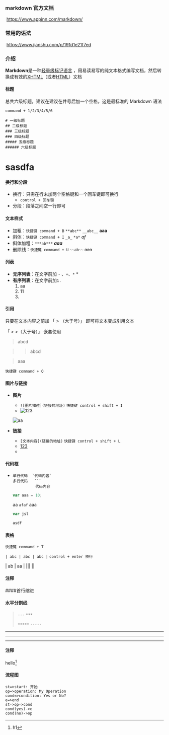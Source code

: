 ### markdown 官方文档

​	https://www.appinn.com/markdown/

### 常用的语法

​	https://www.jianshu.com/p/191d1e21f7ed

### 介绍

**Markdown**是一种[轻量级标记语言](https://zh.wikipedia.org/wiki/%E8%BD%BB%E9%87%8F%E7%BA%A7%E6%A0%87%E8%AE%B0%E8%AF%AD%E8%A8%80) ，用易读易写的纯文本格式编写文档，然后转换成有效的[XHTML](https://zh.wikipedia.org/wiki/XHTML)（或者[HTML](https://zh.wikipedia.org/wiki/HTML)）文档 

#### 标题

总共六级标题，建议在建议在井号后加一个空格，这是最标准的 Markdown 语法 

`command + 1/2/3/4/5/6`

```
# 一级标题
## 二级标题
### 三级标题
### 四级标题
##### 五级标题
###### 六级标题
```

# sasdfa



#### 换行和分段

+ 换行：只需在行末加两个空格键和一个回车键即可换行 
  + `control + 回车键`
+ 分段：段落之间空一行即可

#### 文本样式

+ 加粗：`快捷键 command + B`	 `**abc**`   `__abc__`  **aaa**
+ 斜体：`快捷键 command + I` `_a_` `*a*`  *af*
+ 斜体加粗：`***ab***` ***aaa***
+ 删除线：`快捷键 command + U` `~~ab~~`  ~~aaa~~

#### 列表

+ **无序列表**：在文字前加 `-` 、`+`、`*`
  * 
+ **有序列表**：在文字前加`1.`
  1. aa
  2. 11
  3. 

#### 引用

只要在文本内容之前加 「 > （大于号）」 即可将文本变成引用文本 

「 > >（大于号）」 嵌套使用

> abcd

> > abcd

> aaa

`快捷键 command + Q`

#### 图片与链接

- **图片**
  - `![图片描述](链接的地址)` 	`快捷键 control + shift + I`
  - ![123](D:\16112F02358-1.jpg)

  ![aa]()
- **链接**
  - `[文本内容](链接的地址)`	`快捷键 control + shift + L`
  - [123]()
  - 

#### 代码框

+ ```
  单行代码	`代码内容`
  多行代码	 ```
  			代码内容
  ```
  ```javascript
  var aaa = 10;
  
  
  ```

  aa `afaf` aaa

  ``` javascript
  var jsl
  
  asdf
  ```

  

#### 表格

`快捷键 command + T`

`| abc | abc | abc |`		`control + enter 换行`

| ab | aa |
|||
||



#### 注释

<!-- 注释 -->

####首行缩进

#### 水平分割线

> `---`	`***`
>
> `*****`	`-----`

---

***

*****



#### 注释

hello[^abc]

[^abc]: h1

#### 流程图

```flow
st=>start: 开始
op=>operation: My Operation
cond=>condition: Yes or No?
e=>end
st->op->cond
cond(yes)->e
cond(no)->op

```







 



